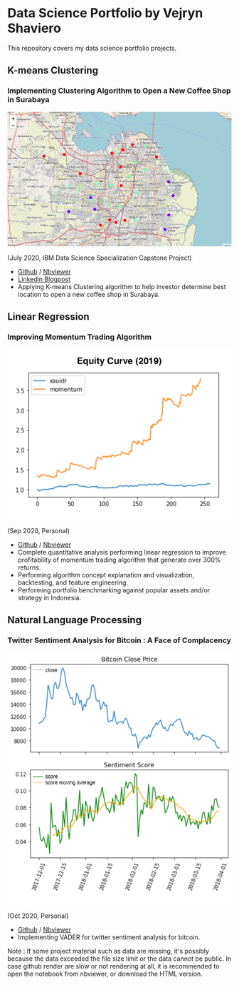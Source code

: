 # Data Science Portfolio by Vejryn Shaviero

This repository covers my data science portfolio projects.

## K-means Clustering

### Implementing Clustering Algorithm to Open a New Coffee Shop in Surabaya
![Clustered Kecamatan](assets/clustering.png)

(July 2020, IBM Data Science Specialization Capstone Project)

- [Github](https://github.com/vejryn/data_science_portfolio/tree/master/Surabaya%20Coffee%20Shop%20Clustering) / [Nbviewer](https://github.com/vejryn/data_science_portfolio/blob/master/Surabaya%20Coffee%20Shop%20Clustering/Surabaya_Coffee_Shop_Clustering.ipynb)
- [Linkedin Blogpost](https://www.linkedin.com/pulse/exploring-data-open-new-coffee-shop-surabaya-vejryn-shaviero/?trackingId=KOvONtflTdGzbgakZlH%2FZQ%3D%3D)
- Applying K-means Clustering algorithm to help investor determine best location to open a new coffee shop in Surabaya.


## Linear Regression

### Improving Momentum Trading Algorithm
![Equity Curve (2019)](assets/equity_curve.png) <!-- .element heigh="75%" width="75%" -->

(Sep 2020, Personal)

- [Github](https://github.com/vejryn/data_science_portfolio/tree/master/Improving%20Momentum%20Trading%20Algorithm) / [Nbviewer](https://nbviewer.jupyter.org/github/vejryn/data_science_portfolio/blob/master/Improving%20Momentum%20Trading%20Algorithm/Improving_Momentum_Trading_Algorithm.ipynb)
- Complete quantitative analysis performing linear regression to improve profitability of momentum trading algorithm that generate over 300% returns.
- Performing algorithm concept explanation and visualization, backtesting, and feature engineering.
- Performing portfolio benchmarking against popular assets and/or strategy in Indonesia.

## Natural Language Processing

### Twitter Sentiment Analysis for Bitcoin : A Face of Complacency
![Twitter Sentiment Analysis for Bitcoin](assets/bitcoin_sentiment_analysis.png) <!-- .element heigh="75%" width="75%" -->

(Oct 2020, Personal)
- [Github](https://github.com/vejryn/data_science_portfolio/tree/master/Twitter%20Sentiment%20Analysis%20for%20Bitcoin) / [Nbviewer](https://nbviewer.jupyter.org/github/vejryn/data_science_portfolio/blob/master/Twitter%20Sentiment%20Analysis%20for%20Bitcoin/Twitter_Sentiment_Analysis_for_Bitcoin.ipynb)
- Implementing VADER for twitter sentiment analysis for bitcoin.

Note : If some project material such as data are missing, it's possibly because the data exceeded the file size limit or the data cannot be public. In case github render are slow or not rendering at all, it is recommended to open the notebook from nbviewer, or download the HTML version.
